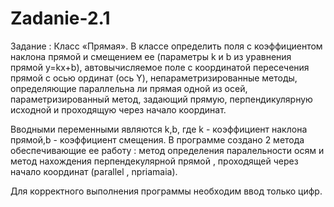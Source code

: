 Zadanie-2.1
===========
Задание : Класс «Прямая». В классе определить поля с коэффициентом наклона прямой и смещением ее (параметры k и b из уравнения прямой y=kx+b), автовычисляемое поле с координатой пересечения прямой с осью ординат (ось Y), непараметризированные методы, определяющие параллельна ли прямая одной из осей, параметризированный метод, задающий прямую, перпендикулярную исходной и проходящую через начало координат.

Вводными переменными являются k,b, где k - коэффициент наклона прямой,b - коэффициент смещения. В программе создано 2 метода обеспечивающие ее работу : метод определения паралельности осям и метод нахождения перпендекулярной прямой , проходящей через начало координат (parallel , npriamaia).

Для корректного выполнения программы необходим ввод только цифр.
